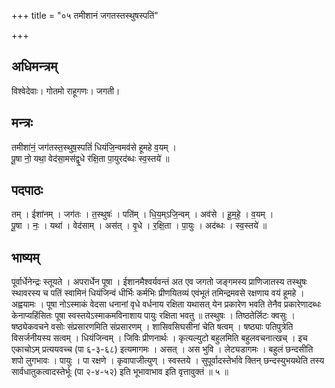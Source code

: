 +++
title = "०५ तमीशानं जगतस्तस्थुषस्पतिं"

+++
## अधिमन्त्रम्
विश्वेदेवाः। गोतमो राहूगणः। जगती।

## मन्त्रः
तमीशा॑नं॒ जग॑तस्त॒स्थुष॒स्पतिं॑ धियंजि॒न्वमव॑से हूमहे व॒यम् ।  
पू॒षा नो॒ यथा॒ वेद॑सा॒मस॑द्वृ॒धे र॑क्षि॒ता पा॒युरद॑ब्धः स्व॒स्तये॑ ॥

## पदपाठः
तम् । ईशा॑नम् । जग॑तः । त॒स्थुषः॑ । पति॑म् । धि॒य॒म्ऽजि॒न्वम् । अव॑से । हू॒म॒हे॒ । व॒यम् ।  
पू॒षा । नः॒ । यथा॑ । वेद॑साम् । अस॑त् । वृ॒धे । र॒क्षि॒ता । पा॒युः । अद॑ब्धः । स्व॒स्तये॑ ॥

## भाष्यम्
पूर्वार्धेनेन्द्रः स्तूयते । अपरार्धेन पूषा । ईशानमैश्वर्यवन्तं अत एव जगतो जङ्गमस्य प्राणिजातस्य तस्थुषः स्थावरस्य च पतिं स्वामिनं धियंजिन्वं धीर्भिः कर्मभिः प्रीणयितव्यं एवंभूतं तमिन्द्रमवसे रक्षणाय वयं हूमहे । अह्वयामः । पूषा नोऽस्माकं वेदसा धनानां वृधे वर्धनाय रक्षिता यथासत् येन प्रकारेण भवति तेनैव प्रकारेणादब्धः केनाप्यहिंसितः पूषा स्वस्तयेऽस्माकमविनाशाय पायुः रक्षिता भवतु ॥ तस्थुषः । तिष्ठतेर्लिटः क्वसुः । षष्ठ्येकवचने वसोः संप्रसारणमिति संप्रसारणम् । शासिवसिघसीनां चेति षत्वम् । षष्ठ्याः पतिपुत्रेति विसर्जनीयस्य सत्वम् । धियंजिन्वम् । जिविः प्रीणनार्थः । कृत्यल्युटो बहुलमिति बहुलवचनात्खच् । इच एकाचोऽम् प्रत्ययवच्च (पा ६-३-६८) इत्यमागमः । असत् । अस भुवि । लेट्यडागमः । बहुलं छन्दसीति शपो लुगभावः । पायुः । पा रक्षणे । कृवापाजीत्युण् । स्वस्तये । सुपूर्वादस्तेर्भावे क्तिन् छन्दस्युभयथेति तस्य सार्वधातुकत्वादस्तेर्भूः (पा २-४-५२) इति भूभावाभाव इति वृत्तावुक्तं ॥ ५ ॥